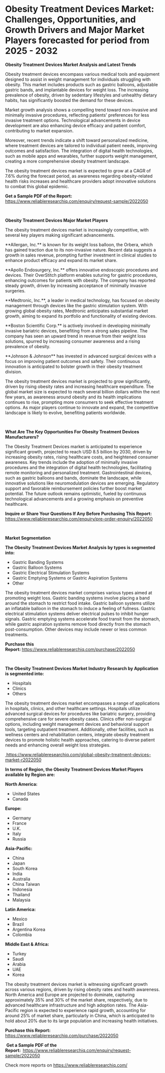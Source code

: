 <p><h1>Obesity Treatment Devices Market: Challenges, Opportunities, and Growth Drivers and Major Market Players forecasted for period from 2025 - 2032</h1></p><p><strong>Obesity Treatment Devices Market Analysis and Latest Trends</strong></p>
<p><p>Obesity treatment devices encompass various medical tools and equipment designed to assist in weight management for individuals struggling with obesity. This market includes products such as gastric balloons, adjustable gastric bands, and implantable devices for weight loss. The increasing prevalence of obesity, driven by sedentary lifestyles and unhealthy dietary habits, has significantly boosted the demand for these devices. </p><p>Market growth analysis shows a compelling trend toward non-invasive and minimally invasive procedures, reflecting patients' preferences for less invasive treatment options. Technological advancements in device development are also enhancing device efficacy and patient comfort, contributing to market expansion. </p><p>Moreover, recent trends indicate a shift toward personalized medicine, where treatment devices are tailored to individual patient needs, improving outcomes and satisfaction. The integration of digital health technologies, such as mobile apps and wearables, further supports weight management, creating a more comprehensive obesity treatment landscape. </p><p>The obesity treatment devices market is expected to grow at a CAGR of 7.6% during the forecast period, as awareness regarding obesity-related health risks increases and healthcare providers adopt innovative solutions to combat this global epidemic.</p></p>
<p><strong>Get a Sample PDF of the Report:&nbsp;</strong> <a href="https://www.reliableresearchiq.com/enquiry/request-sample/2022050?utm_campaign=2930&utm_medium=2&utm_source=Github&utm_content=ia&utm_term=04032025&utm_id=obesity-treatment-devices">https://www.reliableresearchiq.com/enquiry/request-sample/2022050</a></p>
<p>&nbsp;</p>
<p><strong>Obesity Treatment Devices Major Market Players</strong></p>
<p><p>The obesity treatment devices market is increasingly competitive, with several key players making significant advancements. </p><p>**Allergan, Inc.** is known for its weight loss balloon, the Orbera, which has gained traction due to its non-invasive nature. Recent data suggests a growth in sales revenue, prompting further investment in clinical studies to enhance product efficacy and expand its market share.</p><p>**Apollo Endosurgery, Inc.** offers innovative endoscopic procedures and devices. Their OverStitch platform enables suturing for gastric procedures, enhancing outcomes for patients with obesity. The company has reported steady growth, driven by increasing acceptance of minimally invasive surgeries.</p><p>**Medtronic, Inc.**, a leader in medical technology, has focused on obesity management through devices like the gastric stimulation system. With growing global obesity rates, Medtronic anticipates substantial market growth, aiming to expand its portfolio and functionality of existing devices.</p><p>**Boston Scientific Corp.** is actively involved in developing minimally invasive bariatric devices, benefiting from a strong sales pipeline. The company has seen an upward trend in revenue from their weight loss solutions, spurred by increasing consumer awareness and a rising prevalence of obesity.</p><p>**Johnson & Johnson** has invested in advanced surgical devices with a focus on improving patient outcomes and safety. Their continuous innovation is anticipated to bolster growth in their obesity treatment division.</p><p>The obesity treatment devices market is projected to grow significantly, driven by rising obesity rates and increasing healthcare expenditure. The global market size is expected to reach several billion dollars within the next few years, as awareness around obesity and its health implications continues to rise, prompting more consumers to seek effective treatment options. As major players continue to innovate and expand, the competitive landscape is likely to evolve, benefiting patients worldwide.</p></p>
<p>&nbsp;</p>
<p><strong>What Are The Key Opportunities For Obesity Treatment Devices Manufacturers?</strong></p>
<p><p>The Obesity Treatment Devices market is anticipated to experience significant growth, projected to reach USD 8.5 billion by 2030, driven by increasing obesity rates, rising healthcare costs, and heightened consumer awareness. Key trends include the adoption of minimally invasive procedures and the integration of digital health technologies, facilitating remote monitoring and personalized treatment. Gastrointestinal devices, such as gastric balloons and bands, dominate the landscape, while innovative solutions like neuromodulation devices are emerging. Regulatory support and favorable reimbursement policies further boost market potential. The future outlook remains optimistic, fueled by continuous technological advancements and a growing emphasis on preventive healthcare.</p></p>
<p><strong>Inquire or Share Your Questions If Any Before Purchasing This Report:</strong> <a href="https://www.reliableresearchiq.com/enquiry/pre-order-enquiry/2022050?utm_campaign=2930&utm_medium=2&utm_source=Github&utm_content=ia&utm_term=04032025&utm_id=obesity-treatment-devices">https://www.reliableresearchiq.com/enquiry/pre-order-enquiry/2022050</a></p>
<p>&nbsp;</p>
<p><strong>Market Segmentation</strong></p>
<p><strong>The Obesity Treatment Devices Market Analysis by types is segmented into:</strong></p>
<p><ul><li>Gastric Banding Systems</li><li>Gastric Balloon Systems</li><li>Gastric Electrical Stimulation Systems</li><li>Gastric Emptying Systems or Gastric Aspiration Systems</li><li>Other</li></ul></p>
<p><p>The obesity treatment devices market comprises various types aimed at promoting weight loss. Gastric banding systems involve placing a band around the stomach to restrict food intake. Gastric balloon systems utilize an inflatable balloon in the stomach to induce a feeling of fullness. Gastric electrical stimulation systems deliver electrical pulses to inhibit hunger signals. Gastric emptying systems accelerate food transit from the stomach, while gastric aspiration systems remove food directly from the stomach post-consumption. Other devices may include newer or less common treatments.</p></p>
<p><strong>Purchase this Report:&nbsp;</strong><a href="https://www.reliableresearchiq.com/purchase/2022050?utm_campaign=2930&utm_medium=2&utm_source=Github&utm_content=ia&utm_term=04032025&utm_id=obesity-treatment-devices">https://www.reliableresearchiq.com/purchase/2022050</a></p>
<p>&nbsp;</p>
<p><strong>The Obesity Treatment Devices Market Industry Research by Application is segmented into:</strong></p>
<p><ul><li>Hospitals</li><li>Clinics</li><li>Others</li></ul></p>
<p><p>The obesity treatment devices market encompasses a range of applications in hospitals, clinics, and other healthcare settings. Hospitals utilize advanced surgical devices for procedures like bariatric surgery, providing comprehensive care for severe obesity cases. Clinics offer non-surgical options, including weight management devices and behavioral support tools, targeting outpatient treatment. Additionally, other facilities, such as wellness centers and rehabilitation centers, integrate obesity treatment devices to promote holistic health approaches, catering to diverse patient needs and enhancing overall weight loss strategies.</p></p>
<p><a href="https://www.reliableresearchiq.com/global-obesity-treatment-devices-market-r2022050?utm_campaign=2930&utm_medium=2&utm_source=Github&utm_content=ia&utm_term=04032025&utm_id=obesity-treatment-devices">&nbsp;https://www.reliableresearchiq.com/global-obesity-treatment-devices-market-r2022050</a></p>
<p><strong>In terms of Region, the Obesity Treatment Devices Market Players available by Region are:</strong></p>
<p>
    <p> <strong> North America: </strong>
        <ul>
            <li>United States</li>
            <li>Canada</li>
        </ul>
        </p> 
    <p> <strong> Europe: </strong>
        <ul>
            <li>Germany</li>
            <li>France</li>
            <li>U.K.</li>
            <li>Italy</li>
            <li>Russia</li>
        </ul>
        </p> 
    <p> <strong> Asia-Pacific: </strong>
        <ul>
            <li>China</li>
            <li>Japan</li>
            <li>South Korea</li>
            <li>India</li>
            <li>Australia</li>
            <li>China Taiwan</li>
            <li>Indonesia</li>
            <li>Thailand</li>
            <li>Malaysia</li>
        </ul>
        </p> 
    <p> <strong> Latin America: </strong>
        <ul>
            <li>Mexico</li>
            <li>Brazil</li>
            <li>Argentina Korea</li>
            <li>Colombia</li>
        </ul>
        </p> 
    <p> <strong> Middle East & Africa: </strong>
        <ul>
            <li>Turkey</li>
            <li>Saudi</li>
            <li>Arabia</li>
            <li>UAE</li>
            <li>Korea</li>
        </ul>
    </p>
    </p>
<p><p>The obesity treatment devices market is witnessing significant growth across various regions, driven by rising obesity rates and health awareness. North America and Europe are projected to dominate, capturing approximately 35% and 30% of the market share, respectively, due to advanced healthcare infrastructure and high adoption rates. The Asia-Pacific region is expected to experience rapid growth, accounting for around 25% of market share, particularly in China, which is anticipated to hold about 20% due to its large population and increasing health initiatives.</p></p>
<p><strong>Purchase this Report: </strong><a href="https://www.reliableresearchiq.com/purchase/2022050?utm_campaign=2930&utm_medium=2&utm_source=Github&utm_content=ia&utm_term=04032025&utm_id=obesity-treatment-devices">https://www.reliableresearchiq.com/purchase/2022050</a></p>
<p>&nbsp;<strong>Get a Sample PDF of the Report:&nbsp;&nbsp;</strong><a href="https://www.reliableresearchiq.com/enquiry/request-sample/2022050?utm_campaign=2930&utm_medium=2&utm_source=Github&utm_content=ia&utm_term=04032025&utm_id=obesity-treatment-devices">https://www.reliableresearchiq.com/enquiry/request-sample/2022050</a></p>
<p><strong></strong></p>
<p>Check more reports on <a href="https://www.reliableresearchiq.com/?utm_campaign=2930&utm_medium=2&utm_source=Github&utm_content=ia&utm_term=04032025&utm_id=obesity-treatment-devices">https://www.reliableresearchiq.com/</a></p>
